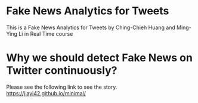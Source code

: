 # Fake News Analytics for Tweets

This is a Fake News Analytics for Tweets by Ching-Chieh Huang and Ming-Ying Li in Real Time course

# Why we should detect Fake News on Twitter continuously?

Please see the following link to see the story.
https://jiayi42.github.io/minimal/

